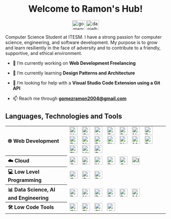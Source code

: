 
<div align="center">

  # Welcome to Ramon's Hub!

  <a href="https://www.linkedin.com/in/gomezramon2004/" target="blank"><img align="center" src="https://raw.githubusercontent.com/rahuldkjain/github-profile-readme-generator/master/src/images/icons/Social/linked-in-alt.svg" alt="gomezramon2004" height="30" width="40" /></a>
  <a href="https://leetcode.com/u/kapidev/" target="blank"><img align="center" src="https://raw.githubusercontent.com/rahuldkjain/github-profile-readme-generator/master/src/images/icons/Social/leet-code.svg" alt="danielbrmz" height="30" width="40" /></a>

</div>

Computer Science Student at ITESM. I have a strong passion for computer science, engineering, and software development. My purpose is to grow and learn resiliently in the face of adversity and to contribute to a friendly, supportive, and ethical environment.

- 🔭 I’m currently working on **Web Development Freelancing**

- 🌱 I’m currently learning **Design Patterns and Architecture**

- 🤝 I’m looking for help with a **Visual Studio Code Extension using a Git API**

- 📫 Reach me through **gomezramon2004@gmail.com**

## Languages, Technologies and Tools

<table>
  <tr></tr>
  <tr>
    <th align="left">
      🌐 Web Development
    </th>
    <td>
      <img alt="HTML" width="25px" style="padding-right:10px;" src="https://cdn.jsdelivr.net/gh/devicons/devicon/icons/html5/html5-plain.svg" />
      <img alt="CSS" width="25px" style="padding-right:10px;" src="https://cdn.jsdelivr.net/gh/devicons/devicon/icons/css3/css3-plain.svg" />
      <img alt="JavaScript" width="25px" style="padding-right:10px;" src="https://cdn.jsdelivr.net/gh/devicons/devicon@latest/icons/javascript/javascript-original.svg"/>
      <img alt="TypeScript" width="25px" style="padding-right:10px;" src="https://cdn.jsdelivr.net/gh/devicons/devicon/icons/typescript/typescript-plain.svg" />
      <img alt="React" width="25px" style="padding-right:10px;" src="https://cdn.jsdelivr.net/gh/devicons/devicon/icons/react/react-original.svg" />
      <img alt="NextJS" width="25px" style="padding-right:10px; background-clip: content-box; background-color: white;" src="https://cdn.jsdelivr.net/gh/devicons/devicon@latest/icons/nextjs/nextjs-original.svg" />
      <img alt="Bootstrap" width="25px" style="padding-right:10px;" src="https://cdn.jsdelivr.net/gh/devicons/devicon@latest/icons/bootstrap/bootstrap-original.svg" />
      <img alt="React-Bootstrap" width="25px" style="padding-right:10px;" src="https://cdn.jsdelivr.net/gh/devicons/devicon@latest/icons/reactbootstrap/reactbootstrap-original.svg" />
      <img alt="NodeJS" width="25px" style="padding-right:10px;" src="https://cdn.jsdelivr.net/gh/devicons/devicon/icons/nodejs/nodejs-original.svg" />
      <img alt="Express" width="25px" style="padding-right:10px; background-clip: content-box; background-color: white;" src="https://cdn.jsdelivr.net/gh/devicons/devicon@latest/icons/express/express-original.svg" />
      <img alt="Flask" width="25px" style="padding-right:10px; background-clip: content-box; background-color: white;" src="https://cdn.jsdelivr.net/gh/devicons/devicon@latest/icons/flask/flask-original.svg" />
      <img alt="NestJS" width="25px" style="padding-right:10px;" src="https://cdn.jsdelivr.net/gh/devicons/devicon@latest/icons/nestjs/nestjs-original.svg" />
      <img alt="MongoDB" width="25px" style="padding-right:10px;" src="https://cdn.jsdelivr.net/gh/devicons/devicon@latest/icons/mongodb/mongodb-original.svg" />
      <img alt="PostgreSQL" width="25px" style="padding-right:10px;" src="https://cdn.jsdelivr.net/gh/devicons/devicon@latest/icons/postgresql/postgresql-original.svg" />
      <img alt="Electron" width="25px" style="padding-right:10px;" src="https://cdn.jsdelivr.net/gh/devicons/devicon@latest/icons/electron/electron-original.svg" />
      <img alt="Vite" width="25px" style="padding-right:10px;" src="https://cdn.jsdelivr.net/gh/devicons/devicon@latest/icons/vitejs/vitejs-original.svg" />
      <img alt="Postman" width="25px" style="padding-right:10px;" src="https://cdn.jsdelivr.net/gh/devicons/devicon@latest/icons/postman/postman-original.svg" />
    </td>
  </tr>
  <tr></tr>
  <tr>
    <th align="left">
      ☁️ Cloud
    </th>
    <td>
      <img alt="Google Cloud" width="25px" style="padding-right:10px;" src="https://cdn.jsdelivr.net/gh/devicons/devicon@latest/icons/googlecloud/googlecloud-original.svg" />  
      <img alt="Firebase" width="25px" style="padding-right:10px;" src="https://cdn.jsdelivr.net/gh/devicons/devicon@latest/icons/firebase/firebase-original.svg" />
      <img alt="Netlify" width="25px" style="padding-right:10px;" src="https://cdn.jsdelivr.net/gh/devicons/devicon@latest/icons/netlify/netlify-original.svg" />
      <img alt="Docker" width="25px" style="padding-right:10px;" src="https://cdn.jsdelivr.net/gh/devicons/devicon@latest/icons/docker/docker-original.svg" />
      <img alt="Grafana" width="25px" style="padding-right:10px;" src="https://cdn.jsdelivr.net/gh/devicons/devicon@latest/icons/grafana/grafana-original.svg" />
      <img alt="InfluxDB" width="25px" style="padding-right:10px;" src="https://cdn.jsdelivr.net/gh/devicons/devicon@latest/icons/influxdb/influxdb-original.svg" />
    </td>
  </tr>
  <tr></tr>
  <tr>
    <th align="left">
      💻 Low Level Programming
    </th>
    <td>
      <img alt="C++" width="25px" style="padding-right:10px;" src="https://cdn.jsdelivr.net/gh/devicons/devicon/icons/cplusplus/cplusplus-original.svg" />
      <img alt="GCC" width="25px" style="padding-right:10px;" src="https://cdn.jsdelivr.net/gh/devicons/devicon@latest/icons/gcc/gcc-original.svg" />
      <img alt="Rust" width="25px" style="padding-right:10px; background-clip: content-box; background-color: white;" src="https://cdn.jsdelivr.net/gh/devicons/devicon@latest/icons/rust/rust-original.svg" />
  </tr>
  <tr></tr>
  <tr>
    <th align="left">
      📊 Data Science, AI and Engineering
    </th>
    <td>
      <img alt="Python" width="25px" style="padding-right:10px;" src="https://cdn.jsdelivr.net/gh/devicons/devicon/icons/python/python-original.svg" />
      <img alt="Numpy" width="25px" style="padding-right:10px;" src="https://cdn.jsdelivr.net/gh/devicons/devicon@latest/icons/numpy/numpy-original.svg" />          
      <img alt="Pandas" width="25px" style="padding-right:10px;" src="https://cdn.jsdelivr.net/gh/devicons/devicon@latest/icons/pandas/pandas-original.svg" />    
      <img alt="Tensorflow" width="25px" style="padding-right:10px;" src="https://cdn.jsdelivr.net/gh/devicons/devicon@latest/icons/tensorflow/tensorflow-original.svg" /> 
      <img alt="R" width="25px" style="padding-right:10px;" src="https://cdn.jsdelivr.net/gh/devicons/devicon@latest/icons/r/r-original.svg" />
      <img alt="Matlab" width="25px" style="padding-right:10px;" src="https://cdn.jsdelivr.net/gh/devicons/devicon@latest/icons/matlab/matlab-original.svg" />
    </td>
  </tr>
  <tr></tr>
  <tr>
    <th align="left">
      🛠 Low Code Tools
    </th>
    <td>
      <img alt="GitHub" width="25px" style="padding-right:10px; background-clip: content-box; background-color: white;" src="https://cdn.jsdelivr.net/gh/devicons/devicon/icons/github/github-original.svg" />
      <img alt="Figma" width="25px" style="padding-right:10px;" src="https://cdn.jsdelivr.net/gh/devicons/devicon@latest/icons/figma/figma-original.svg" />        
      <img alt="Slack" width="25px" style="padding-right:10px;" src="https://cdn.jsdelivr.net/gh/devicons/devicon@latest/icons/slack/slack-original.svg" />
      <img alt="Jira" width="25px" style="padding-right:10px;" src="https://cdn.jsdelivr.net/gh/devicons/devicon@latest/icons/jira/jira-original.svg" /> 
    </td>
  </tr>
</table>
